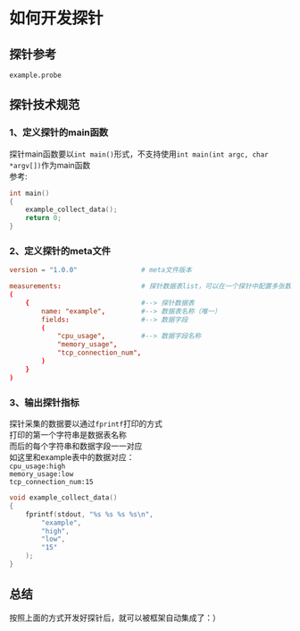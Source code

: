 如何开发探针
============
## 探针参考
```
example.probe
```

## 探针技术规范
### 1、定义探针的main函数
探针main函数要以`int main()`形式，不支持使用`int main(int argc, char *argv[])`作为main函数<br>
参考:
```c
int main()
{
    example_collect_data();
    return 0;
}
```
### 2、定义探针的meta文件

```conf
version = "1.0.0"                # meta文件版本

measurements:                    # 探针数据表list，可以在一个探针中配置多张数据表
(
    {                            #--> 探针数据表
        name: "example",         #--> 数据表名称（唯一）
        fields:                  #--> 数据字段
        (
            "cpu_usage",         #--> 数据字段名称
            "memory_usage",
            "tcp_connection_num",
        )
    }
)
```

### 3、输出探针指标
探针采集的数据要以通过`fprintf`打印的方式<br>
打印的第一个字符串是数据表名称<br>
而后的每个字符串和数据字段一一对应<br>
如这里和example表中的数据对应：<br>
`cpu_usage:high`<br>
`memory_usage:low`<br>
`tcp_connection_num:15`<br>

```c
void example_collect_data()
{
    fprintf(stdout, "%s %s %s %s\n",
        "example",
        "high",
        "low",
        "15"
    );
}
```

## 总结
按照上面的方式开发好探针后，就可以被框架自动集成了：）
